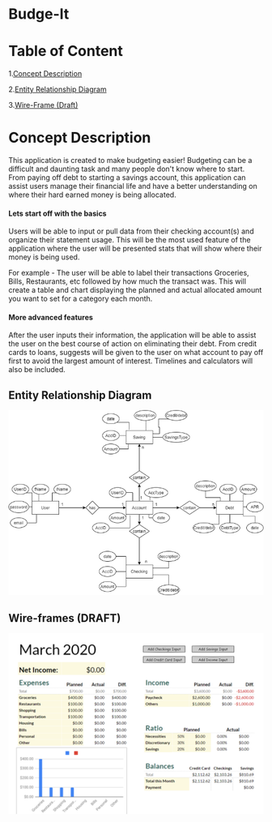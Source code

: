 # Budge-It
# Table of Content
1.[Concept Description](https://github.com/phildh89/Budge-It#concept-description)

2.[Entity Relationship Diagram](https://github.com/phildh89/Budge-It#entity-relationship-diagram)

3.[Wire-Frame (Draft)](https://github.com/phildh89/Budge-It#wire-frames-draft)


# Concept Description
This application is created to make budgeting easier!
Budgeting can be a difficult and daunting task and many people don't know where to start. From paying off debt to starting a savings account, this application can assist users manage their financial life and have a better understanding on where their hard earned money is being allocated.

#### Lets start off with the basics
Users will be able to input or pull data from their checking account(s) and organize their statement usage. This will be the most used feature of the application where the user will be presented stats that will show where their money is being used.

For example - The user will be able to label their transactions Groceries, Bills, Restaurants, etc followed by how much the transact was.  This will create a table and chart displaying the planned and actual allocated amount you want to set for a category each month.
#### More advanced features
After the user inputs their information, the application will be able to assist the user on the best course of action on eliminating their debt. From credit cards to loans, suggests will be given to the user on what account to pay off first to avoid the largest amount of interest. Timelines and calculators will also be included. 


## Entity Relationship Diagram

![ERD](assets/Budge-it%20ERD.png)

## Wire-frames (DRAFT)

![Wire-Frame](assets/Budge-it_Framework.PNG)


